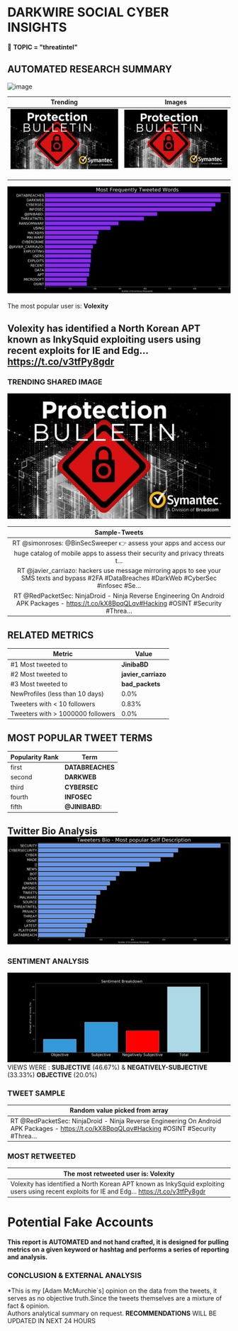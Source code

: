 # DARKWIRE SOCIAL CYBER INSIGHTS 
&#x1F34E; **TOPIC = "threatintel"**

## AUTOMATED RESEARCH SUMMARY
  ![image](darkLogo.png)   

|  Trending  |   Images | 
:-------------------------:|:-------------------------:
|  ![image](assets/threatintel/imageFile1.jpg)     <img width=200/> | ![image](assets/threatintel/imageFile2.jpg) <img width=200/> |   
 
 
![image](assets/threatintel/TWEETS.png)
<br></br>
The most popular user is: **Volexity**  
 

## Volexity has identified a North Korean APT known as InkySquid exploiting users using recent exploits for IE and Edg… https://t.co/v3tfPy8gdr 

  




### TRENDING SHARED IMAGE

![image](assets/threatintel/twitterPostedImage.png)



|                **Sample-Tweets**        |
| :-------------: |
| RT @simonroses: @BinSecSweeper 👉 assess your apps and access our huge catalog of mobile apps to assess their security and privacy threats t… |
| RT @javier_carriazo: hackers use message mirroring apps to see your SMS texts and bypass #2FA #DataBreaches #DarkWeb #CyberSec #infosec #Se… |
| RT @RedPacketSec: NinjaDroid - Ninja Reverse Engineering On Android APK Packages - https://t.co/kX8BpqQLqv#Hacking #OSINT #Security #Threa… |

## RELATED METRICS<br>
| Metric | Value |
| ------------- | ------------- |
| #1 Most tweeted to  | **JinibaBD** |
| #2 Most tweeted to  | **javier_carriazo** |
| #3 Most tweeted to  | **bad_packets** |
| NewProfiles (less than 10 days) | 0.0%  |
| Tweeters with < 10 followers  | 0.83%|
| Tweeters with > 1000000 followers  | 0.0%  |



## MOST POPULAR TWEET TERMS 


| Popularity Rank  | Term |
| ------------- | ------------- |
| first  | **DATABREACHES**  |
| second  | **DARKWEB**  |
| third  | **CYBERSEC** |
| fourth  | **INFOSEC**  |
| fifth  | **@JINIBABD:**  |


## Twitter Bio Analysis![image](assets/threatintel/BIO.png)
### SENTIMENT ANALYSIS
![image](assets/threatintel/sentiment.png)
VIEWS WERE : **SUBJECTIVE**  (46.67%) & **NEGATIVELY-SUBJECTIVE** (33.33%) **OBJECTIVE** (20.0%)

### TWEET SAMPLE 
| Random value picked from array |
| ------------- |
|RT @RedPacketSec: NinjaDroid - Ninja Reverse Engineering On Android APK Packages - https://t.co/kX8BpqQLqv#Hacking #OSINT #Security #Threa… |

### MOST RETWEETED 

| The most retweeted user is: **Volexity**  |
| ------------- |
| Volexity has identified a North Korean APT known as InkySquid exploiting users using recent exploits for IE and Edg… https://t.co/v3tfPy8gdr |

# Potential Fake Accounts
 

<b> This report is AUTOMATED and not hand crafted, it is designed for pulling metrics on a given keyword or hashtag and performs a series of reporting and analysis.</b>  
### CONCLUSION & EXTERNAL ANALYSIS

*This is my [Adam McMurchie`s] opinion on the data from the tweets, it serves as no objective truth.Since the tweets themselves are a mixture of fact & opinion.<br>
Authors analytical summary on request.
**RECOMMENDATIONS** WILL BE UPDATED IN NEXT  24 HOURS <br>